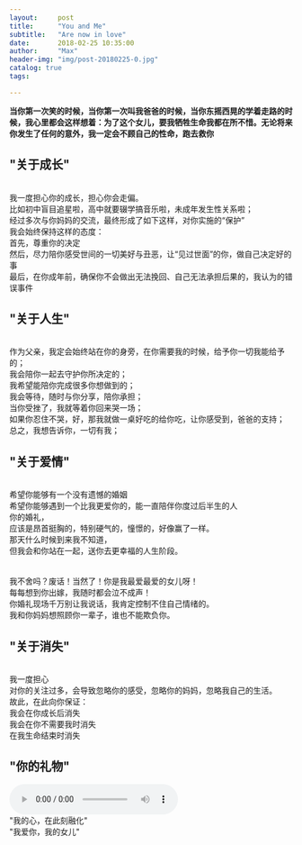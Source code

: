 ```yaml
---
layout:     post
title:      "You and Me"
subtitle:   "Are now in love"
date:       2018-02-25 10:35:00
author:     "Max"
header-img: "img/post-20180225-0.jpg"
catalog: true
tags:

---
```


> 
<b>当你第一次笑的时候，当你第一次叫我爸爸的时候，当你东摇西晃的学着走路的时候，我心里都会这样想着：为了这个女儿，要我牺牲生命我都在所不惜。无论将来你发生了任何的意外，我一定会不顾自己的性命，跑去救你</b>



## "关于成长"  

<br>我一度担心你的成长，担心你会走偏。
<br>比如初中盲目追星啦，高中就要辍学搞音乐啦，未成年发生性关系啦；
<br>经过多次与你妈妈的交流，最终形成了如下这样，对你实施的“保护”
<br>我会始终保持这样的态度：
<br>首先，尊重你的决定
<br>然后，尽力陪你感受世间的一切美好与丑恶，让“见过世面”的你，做自己决定好的事
<br>最后，在你成年前，确保你不会做出无法挽回、自己无法承担后果的，我认为的错误事件



## "关于人生" 

<br>作为父亲，我定会始终站在你的身旁，在你需要我的时候，给予你一切我能给予的；
<br>我会陪你一起去守护你所决定的；
<br>我希望能陪你完成很多你想做到的；
<br>我会等待，随时与你分享，陪你承担；
<br>当你受挫了，我就等着你回来哭一场；
<br>如果你忍住不哭，好，那我就做一桌好吃的给你吃，让你感受到，爸爸的支持；
<br>总之，我想告诉你，一切有我；


## "关于爱情" 
<br>希望你能够有一个没有遗憾的婚姻
<br>希望你能够遇到一个比我更爱你的，能一直陪伴你度过后半生的人
<br>你的婚礼，
<br>应该是昂首挺胸的，特别硬气的，憧憬的，好像赢了一样。
<br>那天什么时候到来我不知道，
<br>但我会和你站在一起，送你去更幸福的人生阶段。
<br>
<br>
<br>我不舍吗？废话！当然了！你是我最爱最爱的女儿呀！
<br>每每想到你出嫁，我随时都会泣不成声！
<br>你婚礼现场千万别让我说话，我肯定控制不住自己情绪的。
<br>我和你妈妈想照顾你一辈子，谁也不能欺负你。


## "关于消失" 
<br>我一度担心
<br>对你的关注过多，会导致忽略你的感受，忽略你的妈妈，忽略我自己的生活。
<br>故此，在此向你保证：
<br>我会在你成长后消失
<br>我会在你不需要我时消失
<br>在我生命结束时消失

## "你的礼物" 

<audio src="{{ site.url }}{{ site.baseurl }}/img/baba.mp3" preload controls></audio>
<br>"我的心，在此刻融化" 
<br>"我爱你，我的女儿"




